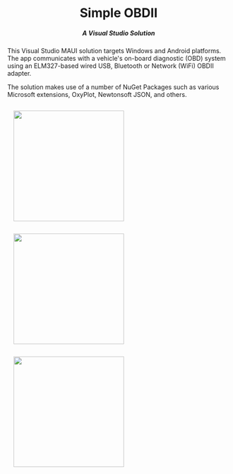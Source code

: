 <h1 style="text-align:center">Simple OBDII</h1>
<h5 style="text-align:center;align:center;">A Visual Studio Solution</h5>
<div style="margin:0em">
    <p>This Visual Studio MAUI solution targets Windows and Android platforms. The app communicates with a vehicle's on-board diagnostic (OBD) system using an ELM327-based wired USB, Bluetooth or Network (WiFi) OBDII adapter.</p>
    <p>The solution makes use of a number of NuGet Packages such as various Microsoft extensions, OxyPlot, Newtonsoft JSON, and others.</p>
</div>
<div style="align:center;display:block">
  <img src='https://www.otterbinesolutions.com/downloads/home.png' style="text-align:center;width:250px;margin:1em" />
  <img src='https://www.otterbinesolutions.com/downloads/thumb.png' style="width:250px;margin:1em" />
  <img src='https://www.otterbinesolutions.com/downloads/thumb1.png' style="width:250px;margin:1em" />
 </div>
